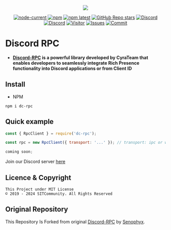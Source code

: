 <div align="center">
  <p>
    <a href="https://www.npmjs.com/package/dc-rpc" target="_blank" rel="noopener noreferrer"><img src="https://nodei.co/npm/dc-rpc.png?downloads=true&downloadRank=true&stars=true"></a>
  </p>
  <p>
    <a href="https://nodejs.org/" target="_blank" rel="noopener noreferrer"><img alt="node-current" src="https://img.shields.io/node/v/distube"></a>
    <a href="https://www.npmjs.com/package/dc-rpc" target="_blank" rel="noopener noreferrer"><img alt="npm" src="https://img.shields.io/npm/dt/dc-rpc"></a>
    <a href="https://www.npmjs.com/package/dc-rpc" target="_blank" rel="noopener noreferrer"><img alt="npm latest" src="https://img.shields.io/npm/v/dc-rpc/latest?color=blue&label=dc-rpc%40latest&logo=npm"></a>
    <a href="https://github.com/skick1234/CyraTeam/discord-rpc" target="_blank" rel="noopener noreferrer"><img alt="GitHub Repo stars" src="https://img.shields.io/github/stars/CyraTeam/discord-rpc"></a>
    <a href="https://discord.gg/qpT2AeYZRN" target="_blank" rel="noopener noreferrer"><img alt="Discord" src="https://img.shields.io/discord/984857299858382908?label=EterNomm&logo=discord"></a>
    <a href="https://discord.cyrateam.xyz" target="_blank" rel="noopener noreferrer"><img alt="Discord" src="https://img.shields.io/discord/984857299858382908?label=SITCommunity&logo=discord"></a>
    <a href="https://github.com/CyraTeam/discord-rpc" target="_blank" rel="noopener noreferrer"><img alt="Visitor" src="https://api.visitorbadge.io/api/visitors?path=https%3A%2F%2Fgithub.com%2FCyraTeam%2Fdiscord-rpc&countColor=%2337d67a&style=flat"></a>
    <a href="https://github.com/CyraTeam/discord-rpc/issues" target="_blank" rel="noopener noreferrer"><img alt="Issues" src="https://img.shields.io/github/issues/CyraTeam/discord-rpc"></a>
    <a href="https://github.com/CyraTeam/dc-rpc" target="_blank" rel="noopener noreferrer"><img alt="Commit" src="https://img.shields.io/github/commit-activity/y/CyraTeam/discord-rpc?label=Commit%20Activity&logo=github"></a>
  </p>
</div>

# Discord RPC
- **[Discord-RPC](https://www.npmjs.com/package/dc-rpc) is a powerful library developed by CyraTeam that enables developers to seamlessly integrate Rich Presence functionality into Discord applications or from Client ID**

## Install
- NPM
```
npm i dc-rpc
```

## Quick example
```js
const { RpcClient } = require('dc-rpc');

const rpc = new RpcClient({ transport: '...' }); // transport: ipc or websocket

coming soon;
```

Join our Discord server [here](https://discord.gg/qpT2AeYZRN)

## Licence & Copyright

```
This Project under MIT License
© 2019 - 2024 SITCommunity. All Rights Reserved
```

## Original Repository
This Repository Is Forked from original [Discord-RPC](https://github.com/Senophyx/Discord-RPC) by [Senophyx](https://github.com/Senophyx).